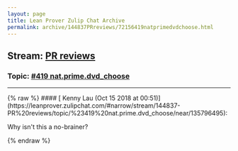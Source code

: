 ```yaml
---
layout: page
title: Lean Prover Zulip Chat Archive 
permalink: archive/144837PRreviews/72156419natprimedvdchoose.html
---
```


## Stream: [PR reviews](https://leanprover-community.github.io/archive/144837PRreviews/index.html)
### Topic: [#419 nat.prime.dvd_choose](https://leanprover-community.github.io/archive/144837PRreviews/72156419natprimedvdchoose.html)

---

<base href="https://leanprover.zulipchat.com">
{% raw %}
#### [ Kenny Lau (Oct 15 2018 at 00:51)](https://leanprover.zulipchat.com/#narrow/stream/144837-PR%20reviews/topic/%23419%20nat.prime.dvd_choose/near/135796495):
<p>Why isn't this a no-brainer?</p>


{% endraw %}
